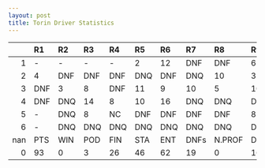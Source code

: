 ```yaml
---
layout: post 
title: Torin Driver Statistics
--- 
```


|     | R1   | R2   | R3   | R4   | R5   | R6   | R7   | R8     | R9   | R10   | R11   | R12   | Points   | Pos   |
|----:|:-----|:-----|:-----|:-----|:-----|:-----|:-----|:-------|:-----|:------|:------|:------|:---------|:------|
|   1 | -    | -    | -    | -    | 2    | 12   | DNF  | DNF    | 6    | 12    | DNF   | DNF   | 21.0     | 17.0  |
|   2 | 4    | DNF  | DNF  | DNF  | DNQ  | DNF  | DNQ  | 10     | 3    | 11    | 10    | DNF   | 34.0     | 13.0  |
|   3 | DNF  | 3    | 8    | DNF  | 11   | 9    | 10   | 5      | 10   | DNF   | 10    | 11    | 28.0     | 12.0  |
|   4 | DNF  | DNQ  | 14   | 8    | 10   | 16   | DNQ  | DNQ    | DNQ  | DNF   | DNQ   | -     | 4.0      | 23.0  |
|   5 | -    | DNQ  | 8    | NC   | DNF  | DNF  | DNF  | DNF    | 8    | DNF   | 14    | 14    | 6.0      | 22.0  |
|   6 | -    | DNQ  | DNQ  | DNQ  | DNQ  | DNQ  | DNQ  | DNQ    | DNQ  | nan   | nan   | nan   | 0.0      | 40.0  |
| nan | PTS  | WIN  | POD  | FIN  | STA  | ENT  | DNFs | N.PROF | DNQ  | %FIN  | PPR   | BST   | CHA      | RNK   |
|   0 | 93   | 0    | 3    | 26   | 46   | 62   | 19   | 0      | 16   | 56.52 | 1.5   | 2     | 0.0      | 18.0  |